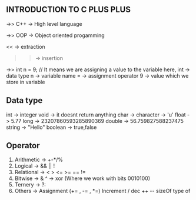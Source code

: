 ## INTRODUCTION TO C PLUS PLUS

->> C++ -> High level language

->> OOP -> Object oriented progamming

<< -> extraction
>> -> insertion

->> int n = 9;  // It means we are assigning a value to the variable
    here,
    int -> data type
    n -> variable name
    = -> assignment operator
    9 -> value which we store in variable

## Data type
   int -> integer
   void -> it doesnt return anything
   char -> character -> 'u'
   float -> 5.77
   long -> 23207860593285890369
   double -> 56.759827588237475
   string -> "Hello"
   boolean -> true,false

## Operator

1. Arithmetic -> +-*/%
2. Logical -> && || !
3. Relational -> < > <= >= == !=
4. Bitwise -> & ^ -> xor (Where we work with bits 0010100)
5. Ternery -> ?:
6. Others -> Assignment (+= , -= , *=)
             Increment / dec ++ --
             sizeOf
             type of
             